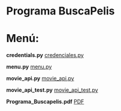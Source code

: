 # Programa BuscaPelis

# Menú:

**credentials.py**
    [credenciales.py](https://github.com/JavierPA3/BuscaPelis/blob/main/movie_api.py)

**menu.py**
    [menu.py](https://github.com/JavierPA3/BuscaPelis/blob/main/menu.py)


**movie_api.py**
    [movie_api.py](https://github.com/JavierPA3/BuscaPelis/blob/main/movie_api.py)


**movie_api_test.py**
        [movie_api_test.py](https://github.com/JavierPA3/BuscaPelis/blob/main/credentials.py)


**Programa_Buscapelis.pdf**
            [PDF](https://github.com/JavierPA3/BuscaPelis/blob/main/Programa_%20BuscaPelis%20(1).pdf)
